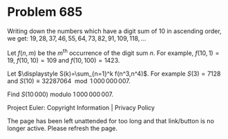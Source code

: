 #   Problem 685

   Writing down the numbers which have a digit sum of 10 in ascending order,
   we get: $19, 28, 37, 46,55,64,73,82,91,109, 118,\dots$

   Let $f(n,m)$ be the $m^{\text{th}}$ occurrence of the digit sum $n$. For
   example, $f(10,1)=19$, $f(10,10)=109$ and $f(10,100)=1423$.

   Let $\displaystyle S(k)=\sum_{n=1}^k f(n^3,n^4)$. For example $S(3)=7128$
   and $S(10)\equiv 32287064 \mod 1\,000\,000\,007$.

   Find $S(10\,000)$ modulo $1\,000\,000\,007$.

   Project Euler: Copyright Information | Privacy Policy

   The page has been left unattended for too long and that link/button is no
   longer active. Please refresh the page.
